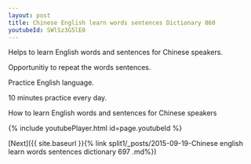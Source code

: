 ```yaml
---
layout: post
title: Chinese English learn words sentences Dictionary 860 
youtubeId: SWlSz3G5lE0
---
```

 
 
Helps to learn English words and sentences for Chinese speakers.

Opportunitiy to repeat the words sentences. 

Practice English language. 
 
10 minutes practice every day. 
 
How to learn English words and sentences for Chinese speakers 
 
{% include youtubePlayer.html id=page.youtubeId %}
 
 
[Next]({{ site.baseurl }}{% link  split1/_posts/2015-09-19-Chinese english learn words sentences dictionary 697 .md%})
 
